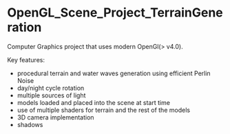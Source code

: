 # OpenGL_Scene_Project_TerrainGeneration
Computer Graphics project that uses modern OpenGl(> v4.0).

Key features:

- procedural terrain and water waves generation using efficient Perlin Noise
- day/night cycle rotation
- multiple sources of light
- models loaded and placed into the scene at start time
- use of multiple shaders for terrain and the rest of the models
- 3D camera implementation
- shadows
